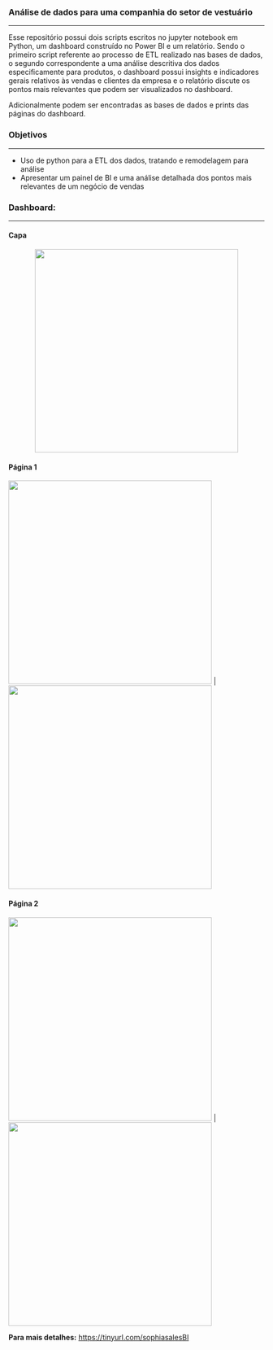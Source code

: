### Análise de dados para uma companhia do setor de vestuário
<hr class="style1">

Esse repositório possui dois scripts escritos no jupyter notebook em Python, um dashboard construído no Power BI e um relatório. 
Sendo o primeiro script referente ao processo de ETL realizado nas bases de dados, o segundo correspondente a uma análise descritiva dos dados especificamente para produtos, o dashboard possui insights e indicadores gerais relativos às vendas e clientes da empresa e o relatório discute os pontos mais relevantes que podem ser visualizados no dashboard. 

Adicionalmente podem ser encontradas as bases de dados e prints das páginas do dashboard.

### Objetivos
<hr class="style1">

- Uso de python para a ETL dos dados, tratando e remodelagem para análise
- Apresentar um painel de BI e uma análise detalhada dos pontos mais relevantes de um negócio de vendas


### Dashboard: <br />
<hr class="style1">

#### Capa
<p align="center">
<img src=https://user-images.githubusercontent.com/52143378/159386093-5a10d555-b303-45cf-9948-2ae04bf9e400.jpg width=400>  
 </p>

#### Página 1
<p align="center">

<img src="https://user-images.githubusercontent.com/52143378/159502623-d2c4d99e-a1f5-4b74-a6c7-147909f8a976.jpg" width=400> | <img src= "https://user-images.githubusercontent.com/52143378/159502631-6694fd15-5f3a-47f7-810c-b88c194017e4.jpg" width=400> <br />
</p>

#### Página 2
<p align="center">

<img src= "https://user-images.githubusercontent.com/52143378/159502633-3bb2320f-cd1e-4c27-b922-c61de6b9d791.jpg" width=400> |  <img src= "https://user-images.githubusercontent.com/52143378/159502637-70357646-6e07-4e39-bba2-93bd6713bad6.jpg" width=400> <br />
</p>

**Para mais detalhes:** https://tinyurl.com/sophiasalesBI

